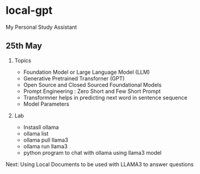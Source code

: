 # local-gpt
My Personal Study Assistant 


## 25th May 

1. Topics
    * Foundation Model or Large Language Model (LLM)
    * Generative Pretrained Transforner (GPT)
    * Open Source and Closed Sourced Foundational Models
    * Prompt Engineering : Zero Short and Few Short Prompt 
    * Transformner helps in predicting next word in sentence sequence 
    * Model Parameters 

2. Lab
    * Instasll ollama
    * ollama list 
    * ollama pull llama3 
    * ollama run llama3
    * python program to chat with ollama using llama3 model 

Next: 
Using Local Documents to be used with LLAMA3 to answer questions
